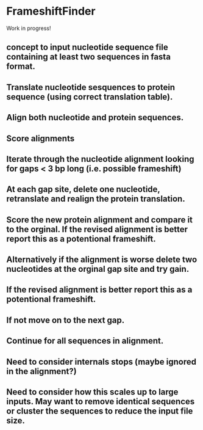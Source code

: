 # FrameshiftFinder

Work in progress!

## concept to input nucleotide sequence file containing at least two sequences in fasta format. 
## Translate nucleotide sesquences to protein sequence (using correct translation table). 
## Align both nucleotide and protein sequences. 
## Score alignments
## Iterate through the nucleotide alignment looking for gaps < 3 bp long (i.e. possible frameshift)
## At each gap site, delete one nucleotide, retranslate and realign the protein translation. 
## Score the new protein alignment and compare it to the orginal. If the revised alignment is better report this as a potentional frameshift.
## Alternatively if the alignment is worse delete two nucleotides at the orginal gap site and try gain. 
## If the revised alignment is better report this as a potentional frameshift.
## If not move on to the next gap. 
## Continue for all sequences in alignment. 
## Need to consider internals stops (maybe ignored in the alignment?) 
## Need to consider how this scales up to large inputs. May want to remove identical sequences or cluster the sequences to reduce the input file size. 
